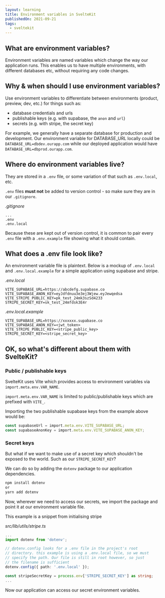 ```yaml
---
layout: learning
title: Environment variables in SvelteKit
publishedOn: 2021-09-21
tags:
  - sveltekit
---
```


## What are environment variables?

Environment variables are named variables which change the way our application runs. This enables us to have multiple environments, with different databases etc, without requiring any code changes.

## Why & when should I use environment variables?

Use environment variables to differentiate between environments (product, preview, dev, etc.) for things such as:

- database credentials and urls
- publishable keys (e.g. with supabase, the `anon` and `url`)
- secrets (e.g. with stripe, the secret key)

For example, we generally have a separate database for production and development. Our environment variable for DATABASE_URL locally could be `DATABASE_URL=dbdev.ourapp.com` while our deployed application would have `DATABASE_URL=dbprod.ourapp.com`.

## Where do environment variables live?

They are stored in a `.env` file, or some variation of that such as `.env.local`, etc.

`.env` files **must not** be added to version control - so make sure they are in our `.gitignore`.

_.gitignore_

```
...
.env
.env.local
```

Because these are kept out of version control, it is common to pair every `.env` file with a `.env.example` file showing what it should contain.

## What does a .env file look like?

An environment variable file is plaintext. Below is a mockup of `.env.local` and `.env.local.example` for a simple application using supabase and stripe.

_.env.local_

```
VITE_SUPABASE_URL=https://abcdefg.supabase.co
VITE_SUPABASE_ANON_KEY=eyJdfdnuu3e3ej3Wjew.eyJewqedsa
VITE_STRIPE_PUBLIC_KEY=pk_test_24mk3szSd4233
STRIPE_SECRET_KEY=sk_test_24mfdsk3E4r
```

_.env.local.example_

```
VITE_SUPABASE_URL=https://xxxxxx.supabase.co
VITE_SUPABASE_ANON_KEY=<jwt_token>
VITE_STRIPE_PUBLIC_KEY=<stripe_public_key>
STRIPE_SECRET_KEY=<stripe_secret_key>
```

## OK, so what's different about them with SvelteKit?

### Public / publishable keys

SvelteKit uses Vite which provides access to environment variables via `import.meta.env.VAR_NAME`.

`import.meta.env.VAR_NAME` is limited to public/publishable keys which are prefixed with `VITE_`.

Importing the two publishable supabase keys from the example above would be:

```typescript
const supabaseUrl = import.meta.env.VITE_SUPABASE_URL;
const supabaseAnonKey = import.meta.env.VITE_SUPABASE_ANON_KEY;
```

### Secret keys

But what if we want to make use of a secret key which shouldn't be exposed to the world. Such as our `STRIPE_SECRET_KEY`?

We can do so by adding the `dotenv` package to our application dependencies.

```bash
npm install dotenv
or
yarn add dotenv
```

Now, wherever we need to access our secrets, we import the package and point it at our environment variable file.

This example is a snippet from initialising stripe

_src/lib/utils/stripe.ts_

```typescript
...
import dotenv from 'dotenv';

// dotenv.config looks for a .env file in the project's root
// directory. this example is using a .env.local file, so we must
// specify the path. Our file is still in root however, so just
// the filename is sufficient
dotenv.config({ path: '.env.local' });

const stripeSecretKey = process.env['STRIPE_SECRET_KEY'] as string;
...
```

Now our application can access our secret environment variables.
